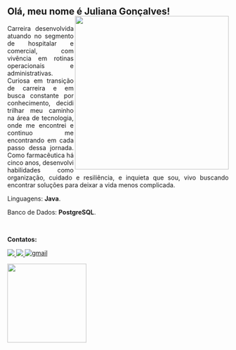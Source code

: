 ## Olá, meu nome é Juliana Gonçalves!

<img align="right" width="350px" style="margin-top:-20px" src=https://user-images.githubusercontent.com/93749428/230487511-41980192-be5e-4787-a083-70511034556a.png>

<p align="justify"> 
Carreira desenvolvida atuando no segmento de hospitalar e comercial, com vivência em rotinas operacionais e administrativas. Curiosa em transição de carreira e em busca constante por conhecimento, decidi trilhar meu caminho na área de tecnologia, onde me encontrei e continuo me encontrando em cada passo dessa jornada. Como farmacêutica há cinco anos, desenvolvi habilidades como organização, cuidado e resiliência, e inquieta que sou, vivo buscando encontrar soluções para deixar a vida menos complicada.
</p>

<p align="left">
Linguagens: <strong>Java</strong>.
</p>

<p align="left">
Banco de Dados: <strong>PostgreSQL</strong>.
</p>
<br>

<p align="left">
<strong>Contatos:</strong>
</p>

<p align="left">
  <a href="https://www.instagram.com/juuwes/" alt="Instagram">
    <img src="https://img.shields.io/badge/-Instagram-DD0294?style=for-the-badge&logo=Instagram&logoColor=FFFFFF&link=https://www.instagram.com/juuwes/"/>
  </a>
  <a href="https://www.linkedin.com/in/contatosilvajuliana/" alt="Linkedin">
    <img src="https://img.shields.io/badge/-Linkedin-003CAD?style=for-the-badge&logo=Linkedin&logoColor=FFFFFF&link=https://www.linkedin.com/in/contatosilvajuliana/"/>
  </a>
  <a href="mailto:contatosilvajuliana@gmail.com" target="_blank">
<img src="https://img.shields.io/badge/Gmail-AF000C?style=for-the-badge&logo=gmail&logoColor=white" alt="gmail" style="vertical-align:top;">
</a>
</p>

<a href="https://github.com/juuwes">
  <img height="180em" src="https://github-readme-stats.vercel.app/api/top-langs/?username=juuwes&layout=compact&langs_count=7&theme=transparent"/>


